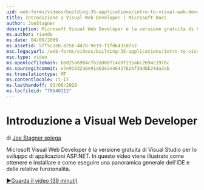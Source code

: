 ```yaml
---
uid: web-forms/videos/building-35-applications/intro-to-visual-web-developer
title: Introduzione a Visual Web Developer | Microsoft Docs
author: JoeStagner
description: Microsoft Visual Web Developer è la versione gratuita di Visual Studio per lo sviluppo di applicazioni ASP.NET. In questo video viene illustrato come ottenere e installare e t...
ms.author: riande
ms.date: 04/09/2009
ms.assetid: 5ff5c2eb-825b-4d70-9e19-f1fd64310752
msc.legacyurl: /web-forms/videos/building-35-applications/intro-to-visual-web-developer
msc.type: video
ms.openlocfilehash: b6825a6984cf62dd60714e0f235abc2694c1978c
ms.sourcegitcommit: e7e91932a6e91a63e2e46417626f39d6b244a3ab
ms.translationtype: MT
ms.contentlocale: it-IT
ms.lasthandoff: 03/06/2020
ms.locfileid: "78640112"
---
```

# <a name="intro-to-visual-web-developer"></a>Introduzione a Visual Web Developer

di [Joe Stagner spiega](https://github.com/JoeStagner)

Microsoft Visual Web Developer è la versione gratuita di Visual Studio per lo sviluppo di applicazioni ASP.NET. In questo video viene illustrato come ottenere e installare e come eseguire una panoramica generale dell'IDE e delle relative funzionalità.

[&#9654;Guarda il video (39 minuti)](https://channel9.msdn.com/Blogs/ASP-NET-Site-Videos/intro-to-visual-web-developer)

